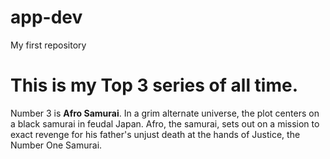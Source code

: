 # app-dev
 My first repository
# This is my Top 3 series of all time.
Number 3 is **Afro Samurai**.
In a grim alternate universe, the plot centers on a black samurai in feudal Japan. Afro, the samurai, sets out on a mission to exact revenge for his father's unjust death at the hands of Justice, the Number One Samurai.

